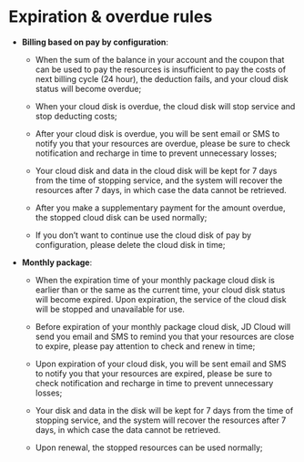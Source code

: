 # Expiration & overdue rules




- **Billing based on pay by configuration**:

	

	- When the sum of the balance in your account and the coupon that can be used to pay the resources is insufficient to pay the costs of next billing cycle (24 hour), the deduction fails, and your cloud disk status will become overdue;

	- When your cloud disk is overdue, the cloud disk will stop service and stop deducting costs;

	- After your cloud disk is overdue, you will be sent email or SMS to notify you that your resources are overdue, please be sure to check notification and recharge in time to prevent unnecessary losses;

	- Your cloud disk and data in the cloud disk will be kept for 7 days from the time of stopping service, and the system will recover the resources after 7 days, in which case the data cannot be retrieved.

	- After you make a supplementary payment for the amount overdue, the stopped cloud disk can be used normally;

	- If you don’t want to continue use the cloud disk of pay by configuration, please delete the cloud disk in time;



- **Monthly package**:



	- When the expiration time of your monthly package cloud disk is earlier than or the same as the current time, your cloud disk status will become expired. Upon expiration, the service of the cloud disk will be stopped and unavailable for use.



	- Before expiration of your monthly package cloud disk, JD Cloud will send you email and SMS to remind you that your resources are close to expire, please pay attention to check and renew in time;



	- Upon expiration of your cloud disk, you will be sent email and SMS to notify you that your resources are expired, please be sure to check notification and recharge in time to prevent unnecessary losses;



	- Your disk and data in the disk will be kept for 7 days from the time of stopping service, and the system will recover the resources after 7 days, in which case the data cannot be retrieved.



	- Upon renewal, the stopped resources can be used normally;

